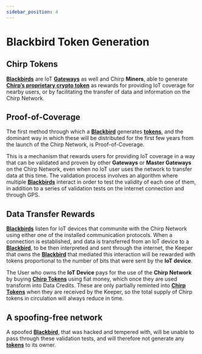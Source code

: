```yaml
---
sidebar_position: 4
---
```


# Blackbird Token Generation

## Chirp Tokens
**[Blackbirds](docs/Hardware/Blackbird/Blackbird.md)** are IoT **[Gateways](docs/IoT-Protocols/LoRa/LoRa-Hardware.md)** as well and Chirp **Miners**, able to generate **[Chirp’s proprietary crypto token](docs/Chirp-Tokens/chirp-tokens.md)** as rewards for providing IoT coverage for nearby users, or by facilitating the transfer of data and information on the Chirp Network. 

## Proof-of-Coverage

The first method through which a **[Blackbird](docs/Hardware/Blackbird/Blackbird.md)** generates **[tokens](docs/Chirp-Tokens/chirp-tokens.md)**, and the dominant way in which these will be distributed for the first few years from the launch of the Chirp Network, is Proof-of-Coverage. 

This is a mechanism that rewards users for providing IoT coverage in a way that can be validated and proven by other **Gateways** or **Master Gateways** on the Chirp Network, even when no IoT user uses the network to transfer data at this time. 
The validation process involves an algorithm where multiple **[Blackbirds](docs/Hardware/Blackbird/Blackbird.md)** interact in order to test the validity of each one of them, in addition to a series of validation tests on the internet connection and through GPS. 

## Data Transfer Rewards

**[Blackbirds](docs/Hardware/Blackbird/Blackbird.md)** listen for IoT devices that communite with the Chirp Network using either one of the installed communication protocols. When a connection is established, and data is transferred from an IoT device to a **[Blackbird](docs/Hardware/Blackbird/Blackbird.md)**, to be then interpreted and sent through the internet, the Keeper that owns the **[Blackbird](docs/Hardware/Blackbird/Blackbird.md)** that mediated this interaction will be rewarded with tokens proportional to the number of bits that were sent by the **IoT device**. 

The User who owns the **IoT Device** pays for the use of the **Chirp Network** by buying **[Chirp Tokens](docs/Chirp-Tokens/chirp-tokens.md)**  using fiat money, which once they are used transform into Data Credits. These are only partially reminted into **[Chirp Tokens](docs/Chirp-Tokens/chirp-tokens.md)** when they are received by the Keeper, so the total supply of Chirp tokens in circulation will always reduce in time.

## A spoofing-free network

A spoofed **[Blackbird](docs/Hardware/Blackbird/Blackbird.md)**, that was hacked and tempered with, will be unable to pass through these validation tests, and will therefore not generate any **[tokens](docs/Chirp-Tokens/chirp-tokens.md)** to its owner. 

